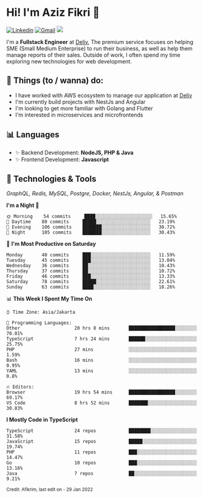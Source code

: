 <!-- Greetings -->
# Hi! I'm Aziz Fikri :bow:

<!-- Social Media -->
[![Linkedin](https://img.shields.io/badge/-afikrim-blue?style=flat&logo=Linkedin&logoColor=white)](https://www.linkedin.com/in/afikrim/)
[![Gmail](https://img.shields.io/badge/-afikrim10@gmail.com-c14438?style=flat&logo=Gmail&logoColor=white)](mailto:afikrim10@gmail.com)
![](https://komarev.com/ghpvc/?username=afikrim&label=Visitor&color=2bbc8a)

<!-- Introduction -->
I'm a **Fullstack Engineer** at [Deliv](https://kios.deliv.id), The premium service focuses on helping SME (Small Medium Enterprise) to run their business, as well as help them manage reports of their sales. Outside of work, I often spend my time exploring new technologies for web development.

## 📃 Things (to / wanna) do:
- I have worked with AWS ecosystem to manage our application at [Deliv](https://kios.deliv.id)
- I'm currently build projects with NestJs and Angular
- I'm looking to get more familiar with Golang and Flutter
- I'm interested in microservices and microfrontends

## 📊 Languages
- ✨ Backend Development: **NodeJS, PHP & Java**
- ✨ Frontend Development: **Javascript**

## 🔧 Technologies & Tools
*GraphQL, Redis, MySQL, Postgre, Docker, NestJs, Angular, & Postman*

<!--START_SECTION:waka-->
**I'm a Night 🦉** 

```text
🌞 Morning    54 commits     ████░░░░░░░░░░░░░░░░░░░░░   15.65% 
🌆 Daytime    80 commits     █████░░░░░░░░░░░░░░░░░░░░   23.19% 
🌃 Evening    106 commits    ███████░░░░░░░░░░░░░░░░░░   30.72% 
🌙 Night      105 commits    ███████░░░░░░░░░░░░░░░░░░   30.43%

```
📅 **I'm Most Productive on Saturday** 

```text
Monday       40 commits     ███░░░░░░░░░░░░░░░░░░░░░░   11.59% 
Tuesday      45 commits     ███░░░░░░░░░░░░░░░░░░░░░░   13.04% 
Wednesday    36 commits     ██░░░░░░░░░░░░░░░░░░░░░░░   10.43% 
Thursday     37 commits     ██░░░░░░░░░░░░░░░░░░░░░░░   10.72% 
Friday       46 commits     ███░░░░░░░░░░░░░░░░░░░░░░   13.33% 
Saturday     78 commits     █████░░░░░░░░░░░░░░░░░░░░   22.61% 
Sunday       63 commits     ████░░░░░░░░░░░░░░░░░░░░░   18.26%

```


📊 **This Week I Spent My Time On** 

```text
⌚︎ Time Zone: Asia/Jakarta

💬 Programming Languages: 
Other                    20 hrs 8 mins       █████████████████░░░░░░░░   70.01% 
TypeScript               7 hrs 24 mins       ██████░░░░░░░░░░░░░░░░░░░   25.75% 
PHP                      27 mins             ░░░░░░░░░░░░░░░░░░░░░░░░░   1.59% 
Bash                     16 mins             ░░░░░░░░░░░░░░░░░░░░░░░░░   0.95% 
YAML                     13 mins             ░░░░░░░░░░░░░░░░░░░░░░░░░   0.8%

🔥 Editors: 
Browser                  19 hrs 54 mins      █████████████████░░░░░░░░   69.17% 
VS Code                  8 hrs 52 mins       ███████░░░░░░░░░░░░░░░░░░   30.83%

```

**I Mostly Code in TypeScript** 

```text
TypeScript               24 repos            ████████░░░░░░░░░░░░░░░░░   31.58% 
JavaScript               15 repos            █████░░░░░░░░░░░░░░░░░░░░   19.74% 
PHP                      11 repos            ███░░░░░░░░░░░░░░░░░░░░░░   14.47% 
Go                       10 repos            ███░░░░░░░░░░░░░░░░░░░░░░   13.16% 
Java                     7 repos             ██░░░░░░░░░░░░░░░░░░░░░░░   9.21%

```



<!--END_SECTION:waka-->

<sub>Credit: Afikrim, last edit on - 29 Jan 2022</sub>

